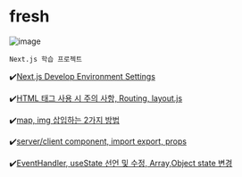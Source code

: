 # fresh

![image](https://github.com/user-attachments/assets/d6d60849-08ca-4d73-917c-d8b47cdedd13)

`Next.js 학습 프로젝트`

✔️[Next.js Develop Environment Settings](https://hanstory33.tistory.com/291)

✔️[HTML 태그 사용 시 주의 사항, Routing, layout.js](https://hanstory33.tistory.com/292)

✔️[map, img 삽입하는 2가지 방법](https://hanstory33.tistory.com/293)

✔️[server/client component, import export, props](https://hanstory33.tistory.com/294)

✔️[EventHandler, useState 선언 및 수정, Array,Object state 변경](https://hanstory33.tistory.com/295)
